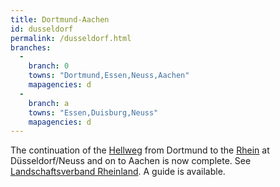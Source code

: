 ```yaml
---
title: Dortmund-Aachen
id: dusseldorf
permalink: /dusseldorf.html
branches:
  -
    branch: 0
    towns: "Dortmund,Essen,Neuss,Aachen"
    mapagencies: d
  -
    branch: a
    towns: "Essen,Duisburg,Neuss"
    mapagencies: d
---
```


The continuation of the [Hellweg][0] from Dortmund to the [Rhein][1] at Düsseldorf/Neuss and on to Aachen is now complete. See [Landschaftsverband Rheinland][2]. A guide is available.

[0]: hellweg.html
[1]: xanten.html
[2]: http://www.jakobspilger.lvr.de/jakobswege/weg+9.htm